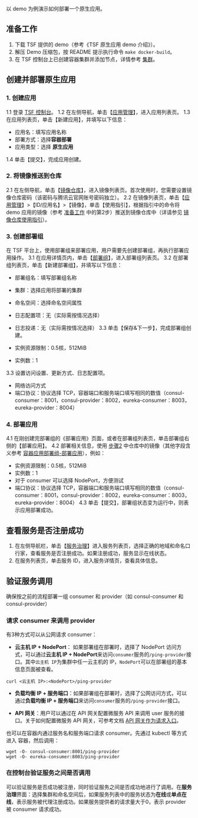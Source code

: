 以 demo 为例演示如何部署一个原生应用。

<span id="zb"></span>
## 准备工作
1. 下载 TSF 提供的 demo（参考《TSF 原生应用 demo 介绍》）。
2. 解压 Demo 压缩包，按 README 提示执行命令 `make docker-build`。
3. 在 TSF 控制台上已创建容器集群并添加节点，详情参考 [集群](https://cloud.tencent.com/document/product/649/13684)。

## 创建并部署原生应用

### 1. 创建应用

1.1 登录 [TSF 控制台](https://console.cloud.tencent.com/tsf)。
1.2 在左侧导航，单击【[应用管理](https://console.cloud.tencent.com/tsf/app)】，进入应用列表页。
1.3 在应用列表页，单击【新建应用】，并填写以下信息：
   - 应用名：填写应用名称
   - 部署方式：选择**容器部署**
   - 应用类型：选择 **原生应用**

1.4 单击【提交】，完成应用创建。

<span id="步骤2"></span>

### 2. 将镜像推送到仓库

2.1  在左侧导航，单击【[镜像仓库](https://console.cloud.tencent.com/tsf/image)】，进入镜像列表页。首次使用时，您需要设置镜像仓库密码（该密码与腾讯云官网账号密码独立）。
2.2 在镜像列表页，单击【[应用管理](https://console.cloud.tencent.com/tsf/app)】>【ID/应用名】>【镜像】，单击【使用指引】，根据指引中的命令将 demo 应用的镜像（参考 [准备工作](#zb) 中的第2步）推送到镜像仓库中（详请参见 [镜像仓库使用指引](https://cloud.tencent.com/document/product/649/16695)）。

### 3. 创建部署组
在 TSF 平台上，使用部署组来部署应用，用户需要先创建部署组，再执行部署应用操作。
3.1 在应用详情页内，单击【[部署组](https://console.cloud.tencent.com/tsf/group)】，进入部署组列表页。
3.2 在部署组列表页，单击【新建部署组】，并填写以下信息：
   - 部署组名：填写部署组名称
   - 集群：选择应用将部署的集群
   - 命名空间：选择命名空间属性
   - 日志配置项：无（实际需按情况选择）
   - 日志投递：无（实际需按情况选择）
3.3 单击【保存&下一步】，完成部署组创建。


   - 实例资源限制：0.5核，512MiB
   - 实例数：1

3.3 设置访问设置、更新方式、日志配置项。
   - 网络访问方式
   - 端口协议：协议选择 TCP，容器端口和服务端口填写相同的数值（consul-consumer：8001，consul-provider：8002，eureka-consumer：8003，eureka-provider：8004）



### 4. 部署应用
4.1 在刚创建完部署组的《部署应用》页面，或者在部署组列表页，单击部署组右侧的【部署应用】。
4.2 部署相关信息，使用 [步骤2](#步骤2) 中仓库中的镜像（其他字段含义参考 [容器应用部署组-部署应用](https://cloud.tencent.com/document/product/649/15525#.E9.83.A8.E7.BD.B2.E5.BA.94.E7.94.A8)），例如：
   - 实例资源限制：0.5核，512MiB
   - 实例数：1
   - 对于 consumer 可以选择 NodePort，方便测试
   - 端口协议：协议选择 TCP，容器端口和服务端口填写相同的数值（consul-consumer：8001，consul-provider：8002，eureka-consumer：8003，eureka-provider：8004）
4.3  单击【提交】，部署组状态变为运行中，则表示应用部署成功。

## 查看服务是否注册成功

1. 在左侧导航栏，单击【[服务治理](https://console.cloud.tencent.com/tsf/service)】进入服务列表页，选择正确的地域和命名口行家，查看服务是否注册成功。如果注册成功，服务显示在线状态。
2. 在服务列表页，单击服务 ID，进入服务详情页，查看具体信息。

## 验证服务调用

确保按之前的流程部署一组 consumer 和 provider（如 consul-consumer 和 consul-provider）

### 请求 consumer 来调用 provider

有3种方式可以从公网请求 consumer：

- **云主机 IP + NodePort**： 如果部署组在部署时，选择了 NodePort 访问方式，可以通过**云主机 IP + NodePort**来访问`consumer`服务的`/ping-provider`接口。其中`云主机 IP`为集群中任一云主机的 IP，`NodePort`可以在部署组的基本信息页面被查看。

```
curl <云主机 IP>:<NodePort>/ping-provider
```

- **负载均衡 IP + 服务端口**：如果部署组在部署时，选择了公网访问方式，可以通过**负载均衡 IP + 服务端口**来访问`consumer`服务的`/ping-provider`接口。

- **API 网关**：用户可以通过在 API 网关配置微服务 API 来调用 user 服务的接口。关于如何配置微服务 API 网关，可参考文档 [API 网关作为请求入口](https://cloud.tencent.com/document/product/649/17644)。


也可以在容器内通过服务名和服务端口请求 consumer。先通过 kubectl 等方式进入 容器，然后调用：

```
wget -O- consul-consumer:8001/ping-provider
wget -O- eureka-consumer:8003/ping-provider
```

### 在控制台验证服务之间是否调用

可以验证服务是否成功被注册，同时验证服务之间是否成功地进行了调用。在**服务治理**界面：选择集群和命名空间后，如果服务列表中的服务状态为**在线**或**单点在线**，表示服务被代理注册成功。如果服务提供者的请求量大于0，表示 provider 被 consumer 请求成功。
